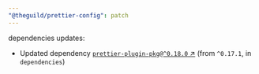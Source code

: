 ```yaml
---
"@theguild/prettier-config": patch
---
```

dependencies updates:
  - Updated dependency [`prettier-plugin-pkg@^0.18.0` ↗︎](https://www.npmjs.com/package/prettier-plugin-pkg/v/0.18.0) (from `^0.17.1`, in `dependencies`)

